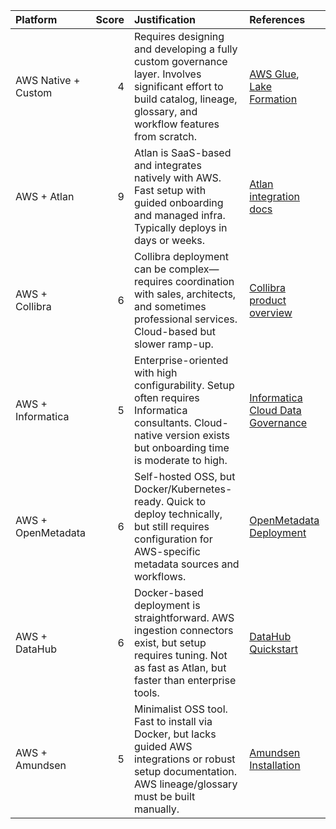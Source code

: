 | Platform            | Score | Justification                                                | References                                                   |
| :------------------ | ----: | :----------------------------------------------------------- | :----------------------------------------------------------- |
| AWS Native + Custom |     4 | Requires designing and developing a fully custom governance layer. Involves significant effort to build catalog, lineage, glossary, and workflow features from scratch. | [AWS Glue](https://docs.aws.amazon.com/glue/index.html), [Lake Formation](https://docs.aws.amazon.com/lake-formation/) |
| AWS + Atlan         |     9 | Atlan is SaaS-based and integrates natively with AWS. Fast setup with guided onboarding and managed infra. Typically deploys in days or weeks. | [Atlan integration docs](https://docs.atlan.com/docs/aws-integration-guide) |
| AWS + Collibra      |     6 | Collibra deployment can be complex—requires coordination with sales, architects, and sometimes professional services. Cloud-based but slower ramp-up. | [Collibra product overview](https://www.collibra.com/us/en/products/data-catalog) |
| AWS + Informatica   |     5 | Enterprise-oriented with high configurability. Setup often requires Informatica consultants. Cloud-native version exists but onboarding time is moderate to high. | [Informatica Cloud Data Governance](https://www.informatica.com/products/data-quality/data-governance.html) |
| AWS + OpenMetadata  |     6 | Self-hosted OSS, but Docker/Kubernetes-ready. Quick to deploy technically, but still requires configuration for AWS-specific metadata sources and workflows. | [OpenMetadata Deployment](https://docs.open-metadata.org/deployment/) |
| AWS + DataHub       |     6 | Docker-based deployment is straightforward. AWS ingestion connectors exist, but setup requires tuning. Not as fast as Atlan, but faster than enterprise tools. | [DataHub Quickstart](https://datahubproject.io/docs/deployment/quickstart/) |
| AWS + Amundsen      |     5 | Minimalist OSS tool. Fast to install via Docker, but lacks guided AWS integrations or robust setup documentation. AWS lineage/glossary must be built manually. | [Amundsen Installation](https://www.amundsen.io/amundsen/installation/) |